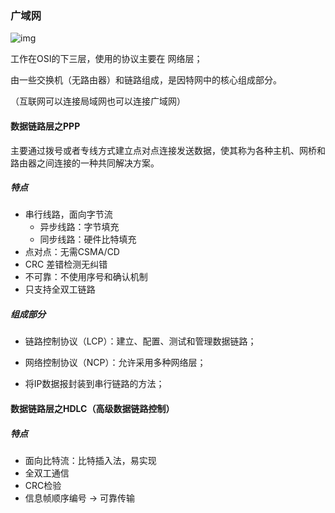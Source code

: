 ### 广域网

 ![img](F:\Typora\Nodes\Network\计算机网络\总述\v2-79d0fe112c48f1a9b4c9104bb9a125d4_720w.jpg)



工作在OSI的下三层，使用的协议主要在 网络层；

由一些交换机（无路由器）和链路组成，是因特网中的核心组成部分。

（互联网可以连接局域网也可以连接广域网）



#### 数据链路层之PPP

主要通过拨号或者专线方式建立点对点连接发送数据，使其称为各种主机、网桥和路由器之间连接的一种共同解决方案。

##### 特点

- 串行线路，面向字节流
    - 异步线路：字节填充
    - 同步线路：硬件比特填充
- 点对点：无需CSMA/CD
- CRC 差错检测无纠错
- 不可靠：不使用序号和确认机制
- 只支持全双工链路

##### 组成部分

- 链路控制协议（LCP）：建立、配置、测试和管理数据链路；
- 网络控制协议（NCP）：允许采用多种网络层；

- 将IP数据报封装到串行链路的方法；



#### 数据链路层之HDLC（高级数据链路控制）

##### 特点

- 面向比特流：比特插入法，易实现
- 全双工通信
- CRC检验
- 信息帧顺序编号 -> 可靠传输

